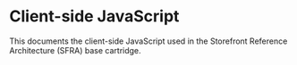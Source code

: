 # Client-side JavaScript

This documents the client-side JavaScript used in the Storefront Reference Architecture (SFRA) base cartridge.
